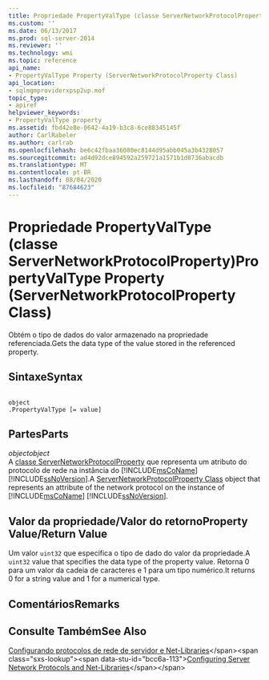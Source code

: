```yaml
---
title: Propriedade PropertyValType (classe ServerNetworkProtocolProperty) | Microsoft Docs
ms.custom: ''
ms.date: 06/13/2017
ms.prod: sql-server-2014
ms.reviewer: ''
ms.technology: wmi
ms.topic: reference
api_name:
- PropertyValType Property (ServerNetworkProtocolProperty Class)
api_location:
- sqlmgmproviderxpsp2up.mof
topic_type:
- apiref
helpviewer_keywords:
- PropertyValType property
ms.assetid: fbd42e8e-0642-4a19-b3c8-6ce88345145f
author: CarlRabeler
ms.author: carlrab
ms.openlocfilehash: be6c42fbaa36080ec8144d95abb045a3b4328057
ms.sourcegitcommit: ad4d92dce894592a259721a1571b1d8736abacdb
ms.translationtype: MT
ms.contentlocale: pt-BR
ms.lasthandoff: 08/04/2020
ms.locfileid: "87684623"
---
```

# <a name="propertyvaltype-property-servernetworkprotocolproperty-class"></a><span data-ttu-id="bcc6a-102">Propriedade PropertyValType (classe ServerNetworkProtocolProperty)</span><span class="sxs-lookup"><span data-stu-id="bcc6a-102">PropertyValType Property (ServerNetworkProtocolProperty Class)</span></span>
  <span data-ttu-id="bcc6a-103">Obtém o tipo de dados do valor armazenado na propriedade referenciada.</span><span class="sxs-lookup"><span data-stu-id="bcc6a-103">Gets the data type of the value stored in the referenced property.</span></span>  
  
## <a name="syntax"></a><span data-ttu-id="bcc6a-104">Sintaxe</span><span class="sxs-lookup"><span data-stu-id="bcc6a-104">Syntax</span></span>  
  
```  
  
object  
.PropertyValType [= value]  
```  
  
## <a name="parts"></a><span data-ttu-id="bcc6a-105">Partes</span><span class="sxs-lookup"><span data-stu-id="bcc6a-105">Parts</span></span>  
 <span data-ttu-id="bcc6a-106">*object*</span><span class="sxs-lookup"><span data-stu-id="bcc6a-106">*object*</span></span>  
 <span data-ttu-id="bcc6a-107">A [classe ServerNetworkProtocolProperty](servernetworkprotocolproperty-class.md) que representa um atributo do protocolo de rede na instância do [!INCLUDE[msCoName](../../../includes/msconame-md.md)] [!INCLUDE[ssNoVersion](../../../includes/ssnoversion-md.md)].</span><span class="sxs-lookup"><span data-stu-id="bcc6a-107">A [ServerNetworkProtocolProperty Class](servernetworkprotocolproperty-class.md) object that represents an attribute of the network protocol on the instance of [!INCLUDE[msCoName](../../../includes/msconame-md.md)] [!INCLUDE[ssNoVersion](../../../includes/ssnoversion-md.md)].</span></span>  
  
## <a name="property-valuereturn-value"></a><span data-ttu-id="bcc6a-108">Valor da propriedade/Valor do retorno</span><span class="sxs-lookup"><span data-stu-id="bcc6a-108">Property Value/Return Value</span></span>  
 <span data-ttu-id="bcc6a-109">Um valor `uint32` que especifica o tipo de dado do valor da propriedade.</span><span class="sxs-lookup"><span data-stu-id="bcc6a-109">A `uint32` value that specifies the data type of the property value.</span></span> <span data-ttu-id="bcc6a-110">Retorna 0 para um valor da cadeia de caracteres e 1 para um tipo numérico.</span><span class="sxs-lookup"><span data-stu-id="bcc6a-110">It returns 0 for a string value and 1 for a numerical type.</span></span>  
  
## <a name="remarks"></a><span data-ttu-id="bcc6a-111">Comentários</span><span class="sxs-lookup"><span data-stu-id="bcc6a-111">Remarks</span></span>  
  
## <a name="see-also"></a><span data-ttu-id="bcc6a-112">Consulte Também</span><span class="sxs-lookup"><span data-stu-id="bcc6a-112">See Also</span></span>  
 <span data-ttu-id="bcc6a-113">[Configurando protocolos de rede de servidor e Net-Libraries](https://msdn.microsoft.com/library/ms177485\(v=sql.100\).aspx)</span><span class="sxs-lookup"><span data-stu-id="bcc6a-113">[Configuring Server Network Protocols and Net-Libraries](https://msdn.microsoft.com/library/ms177485\(v=sql.100\).aspx)</span></span>  
  
  
